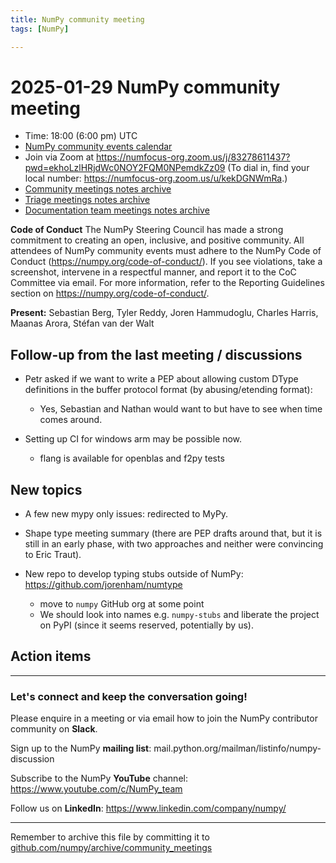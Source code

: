 ```yaml
---
title: NumPy community meeting
tags: [NumPy]

---
```


# 2025-01-29 NumPy community meeting

- Time: 18:00 (6:00 pm) UTC
- [NumPy community events calendar](https://scientific-python.org/calendars/)
- Join via Zoom at https://numfocus-org.zoom.us/j/83278611437?pwd=ekhoLzlHRjdWc0NOY2FQM0NPemdkZz09 (To dial in, find your local number: https://numfocus-org.zoom.us/u/kekDGNWmRa.)
- [Community meetings notes archive](https://github.com/numpy/archive/tree/main/community_meetings)
- [Triage meetings notes archive](https://github.com/numpy/archive/tree/master/triage_meetings)
- [Documentation team meetings notes archive](https://github.com/numpy/archive/tree/main/docs_team_meetings)

**Code of Conduct**
The NumPy Steering Council has made a strong commitment to creating an open, inclusive, and positive community. 
All attendees of NumPy community events must adhere to the NumPy Code of Conduct (https://numpy.org/code-of-conduct/). 
If you see violations, take a screenshot, intervene in a respectful manner, and report it to the CoC Committee via email. For more information, refer to the Reporting Guidelines section on https://numpy.org/code-of-conduct/.

**Present:** Sebastian Berg, Tyler Reddy, Joren Hammudoglu, Charles Harris, Maanas Arora, Stéfan van der Walt


## Follow-up from the last meeting / discussions

- Petr asked if we want to write a PEP about allowing custom DType definitions in the buffer protocol format (by abusing/etending format):
  - Yes, Sebastian and Nathan would want to but have to see when time comes around.

- Setting up CI for windows arm may be possible now.
  - flang is available for openblas and f2py tests


## New topics

- A few new mypy only issues: redirected to MyPy.

- Shape type meeting summary (there are PEP drafts around that, but it is still in an early phase, with two approaches and neither were convincing to Eric Traut).

- New repo to develop typing stubs outside of NumPy: https://github.com/jorenham/numtype
  - move to `numpy` GitHub org at some point
  - We should look into names e.g. `numpy-stubs` and liberate the project on PyPI (since it seems reserved, potentially by us).





## Action items



---

### Let's connect and keep the conversation going!
Please enquire in a meeting or via email how to join the NumPy contributor community on **Slack**.

Sign up to the NumPy **mailing list**: mail.python.org/mailman/listinfo/numpy-discussion

Subscribe to the NumPy **YouTube** channel: https://www.youtube.com/c/NumPy_team

Follow us on **LinkedIn**: https://www.linkedin.com/company/numpy/

---
Remember to archive this file by committing it to [github.com/numpy/archive/community_meetings](https://github.com/numpy/archive/tree/main/community_meetings)
